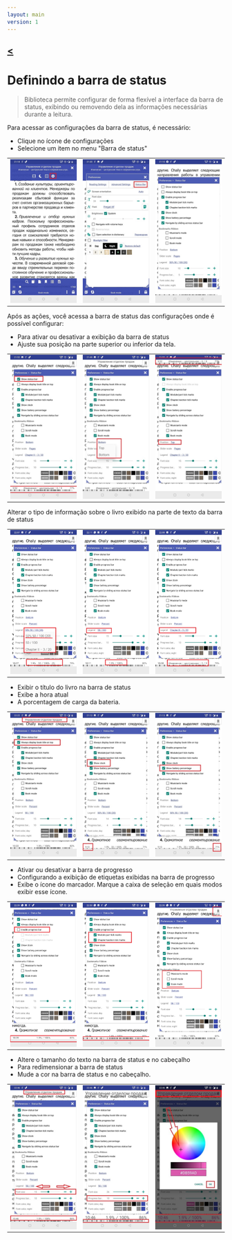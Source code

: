 ```yaml
---
layout: main
version: 1
---
```

[<](/wiki/faq)
---
# Definindo a barra de status

> Biblioteca permite configurar de forma flexível a interface da barra de status, exibindo ou removendo dela as informações necessárias durante a leitura.

Para acessar as configurações da barra de status, é necessário:
* Clique no ícone de configurações
* Selecione um item no menu &quot;Barra de status&quot;

||||
|-|-|-|
|![](1.jpg)|![](2.jpg)|![](3.jpg)|


Após as ações, você acessa a barra de status das configurações onde é possível configurar:
* Para ativar ou desativar a exibição da barra de status
* Ajuste sua posição na parte superior ou inferior da tela.

||||
|-|-|-|
|![](20.jpg)|![](22.jpg)|![](21.jpg)|



Alterar o tipo de informação sobre o livro exibido na parte de texto da barra de status

||||
|-|-|-|
|![](30.jpg)|![](31.jpg)|![](32.jpg)|

* Exibir o título do livro na barra de status
* Exibe a hora atual
* A porcentagem de carga da bateria.

||||
|-|-|-|
|![](40.jpg)|![](41.jpg)|![](42.jpg)|



* Ativar ou desativar a barra de progresso
* Configurando a exibição de etiquetas exibidas na barra de progresso
* Exibe o ícone do marcador. Marque a caixa de seleção em quais modos exibir esse ícone.

||||
|-|-|-|
|![](50.jpg)|![](51.jpg)|![](52.jpg)|

* Altere o tamanho do texto na barra de status e no cabeçalho
* Para redimensionar a barra de status
* Mude a cor na barra de status e no cabeçalho.

||||
|-|-|-|
|![](60.jpg)|![](61.jpg)|![](622.jpg)|
